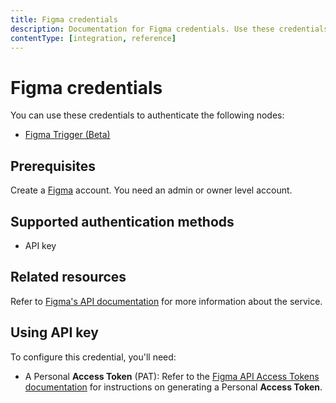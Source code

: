 ```yaml
---
title: Figma credentials
description: Documentation for Figma credentials. Use these credentials to authenticate Figma in n8n, a workflow automation platform.
contentType: [integration, reference]
---
```


# Figma credentials

You can use these credentials to authenticate the following nodes:

- [Figma Trigger (Beta)](/integrations/builtin/trigger-nodes/n8n-nodes-base.figmatrigger.md)

## Prerequisites

Create a [Figma](https://www.figma.com/) account. You need an admin or owner level account.

## Supported authentication methods

- API key

## Related resources

Refer to [Figma's API documentation](https://www.figma.com/developers/api) for more information about the service.

## Using API key

To configure this credential, you'll need:

- A Personal **Access Token** (PAT): Refer to the [Figma API Access Tokens documentation](https://www.figma.com/developers/api#access-tokens) for instructions on generating a Personal **Access Token**.

